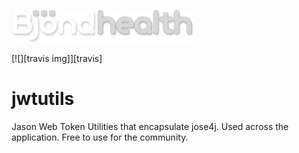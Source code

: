 ![alt text](https://github.com/Bjond/jwtutils/blob/master/images/bjondhealthlogo-whitegrey.png "Bjönd Inc.")

[![][travis img]][travis]

# jwtutils
Jason Web Token Utilities that encapsulate jose4j. Used across the application. Free to use for the community.
